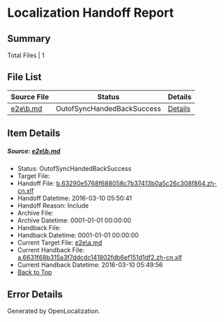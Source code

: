 # <a name='report-top'></a> Localization Handoff Report

## Summary
 Total Files | 1

## File List
 Source File | Status | Details 
 ----------- | ------ | ------- 
 [e2e\b.md](https://github.com/OpenLocalizationTest/oltest/blob/6389c1aa0bef4afd5aed732460c0c35501af2f34/e2e/b.md) | OutofSyncHandedBackSuccess | [Details](#dc173197c5377ecfaf3df055fd1ea6a3d4fd710c2)

## Item Details
##### <a name='dc173197c5377ecfaf3df055fd1ea6a3d4fd710c2'></a> Source: [e2e\b.md](https://github.com/OpenLocalizationTest/oltest/blob/6389c1aa0bef4afd5aed732460c0c35501af2f34/e2e/b.md)
* Status: OutofSyncHandedBackSuccess
* Target File: 
* Handoff File: [b.63290e5768f688058c7b37413b0a5c26c308f864.zh-cn.xlf](https://github.com/OpenLocalizationTestOrg/olhandoff/blob/09177fd47b2b7ab32284ab383d53e2787b23ae74/ol-handoff/OpenLocalizationTestOrg/oltest.zh-cn/xinjiang/ht/b.63290e5768f688058c7b37413b0a5c26c308f864.zh-cn.xlf)
* Handoff Datetime: 2016-03-10 05:50:41
* Handoff Reason: Include
* Archive File: 
* Archive Datetime: 0001-01-01 00:00:00
* Handback File: 
* Handback Datetime: 0001-01-01 00:00:00
* Current Target File: [e2e\a.md](https://github.com/OpenLocalizationTestOrg/oltest.zh-cn/blob/ffe712515b025848ec55799e129c81633ffe6d35/e2e/a.md)
* Current Handback File: [a.6631f68b315a3f7ddcdc141802fdb6ef151d1df2.zh-cn.xlf](https://github.com/OpenLocalizationTestOrg/olhandback/blob/b8107dbf32ebb893b5529bed95a29ba187d76097/ol-handback/OpenLocalizationTestOrg/oltest.zh-cn/xinjiang/ht/a.6631f68b315a3f7ddcdc141802fdb6ef151d1df2.zh-cn.xlf)
* Current Handback Datetime: 2016-03-10 05:49:56
* [Back to Top](#report-top)


## Error Details

Generated by OpenLocalization.
